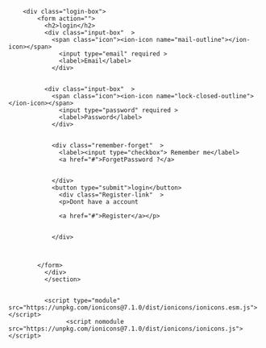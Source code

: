 <!DOCTYPE html>
<html lang="en">

<head>
  <meta charset="UTF-8">
  <meta http-equiv="X-UA-compatible" ,content="IE=edge">
   <meta name="viewport" ,content="width=device-width,initial-scale=1.0">
   <title>resposive</title>
   <link rel="stylesheet" href="style.css">

</head>

<body>
  <section>

        <div class="login-box">
            <form action="">
              <h2>login</h2>
              <div class="input-box"  >
                <span class="icon"><ion-icon name="mail-outline"></ion-icon></span>
                  <input type="email" required >
                  <label>Email</label>
                </div>
               
          
              <div class="input-box"  >
                <span class="icon"><ion-icon name="lock-closed-outline"></ion-icon></span>
                  <input type="password" required >
                  <label>Password</label>
                </div>


                <div class="remember-forget"  >
                  <label><input type="checkbox"> Remember me</label>
                  <a href="#">ForgetPassword ?</a>


                </div>
                <button type="submit">login</button>
                  <div class="Register-link"  >
                  <p>Dont have a account
                  
                  <a href="#">Register</a></p>


                </div>



            </form>
              </div>
              </section>

              
              <script type="module" src="https://unpkg.com/ionicons@7.1.0/dist/ionicons/ionicons.esm.js"></script>
                    <script nomodule src="https://unpkg.com/ionicons@7.1.0/dist/ionicons/ionicons.js"></script> 

</body>

</html>
